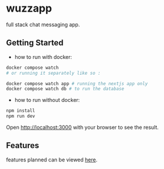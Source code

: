 # wuzzapp

full stack chat messaging app.

## Getting Started

- how to run with docker:

```bash
docker compose watch
# or running it separately like so :

docker compose watch app # running the nextjs app only
docker compose watch db # to run the database
```

- how to run without docker:

```bash
npm install
npm run dev
```

Open [http://localhost:3000](http://localhost:3000) with your browser to see the result.

## Features

features planned can be viewed [here](/feature-plan.md).
